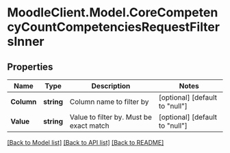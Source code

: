 # MoodleClient.Model.CoreCompetencyCountCompetenciesRequestFiltersInner

## Properties

Name | Type | Description | Notes
------------ | ------------- | ------------- | -------------
**Column** | **string** | Column name to filter by | [optional] [default to "null"]
**Value** | **string** | Value to filter by. Must be exact match | [optional] [default to "null"]

[[Back to Model list]](../README.md#documentation-for-models) [[Back to API list]](../README.md#documentation-for-api-endpoints) [[Back to README]](../README.md)

